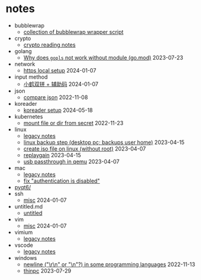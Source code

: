<!-- vim:sw=2 -->

# notes

- bubblewrap
  - [collection of bubblewrap wrapper script](bubblewrap/)
- crypto
  - [crypto reading notes](crypto/README.md)
- golang
  - [Why does `gopls` not work without module (go.mod)](golang/gopls.md) 2023-07-23
- network
  - [https local setup](network/https-local-setup.md) 2024-01-07
- input method
  - [小鹤双拼 + 辅助码](input-method/xhyx.md) 2024-01-07
- json
  - [compare json](json/compare-json.md) 2022-11-08
- koreader
  - [koreader setup](koreader/setup.md) 2024-05-18
- kubernetes
  - [mount file or dir from secret](kubernetes/mount-file-or-dir-from-secret.md) 2022-11-23
- linux
  - [legacy notes](linux/README.md)
  - [linux backup step (desktop pc; backups user home)](linux/backup.md) 2023-04-15
  - [create iso file on linux (without root)](linux/create-iso.md) 2023-04-07
  - [replaygain](linux/replaygain.md) 2023-04-15
  - [usb passthrough in qemu](linux/usb-passthrough.md) 2023-04-07
- mac
  - [legacy notes](mac/README.md)
  - [fix "authentication is disabled"](mac/fix_authentication_is_disabled.md)
- [pyqt6/](pyqt6/)
- ssh
  - [misc](ssh/misc.md) 2024-01-07
- untitled.md
  - [untitled](untitled.md)
- vim
  - [misc](vim/misc.md) 2024-01-07
- vimium
  - [legacy notes](vimium/README.md)
- vscode
  - [legacy notes](vscode/README.md)
- windows
  - [newline ("\\r\\n" or "\\n"?) in some programming languages](windows/newline.md) 2022-11-13
  - [thinpc](windows/thinpc.md) 2023-07-29
